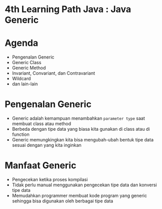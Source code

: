 # 4th Learning Path Java : Java Generic

# Agenda

- Pengenalan Generic
- Generic Class
- Generic Method
- Invariant, Convariant, dan Contravariant
- Wildcard
- dan lain-lain

# Pengenalan Generic

- Generic adalah kemampuan menambahkan `parameter type` saat membuat class atau method
- Berbeda dengan tipe data yang biasa kita gunakan di class atau di function
- Generic memungkingkan kita bisa mengubah-ubah bentuk tipe data sesuai dengan yang kita inginkan

# Manfaat Generic

- Pengecekan ketika proses kompilasi
- Tidak perlu manual menggunakan pengecekan tipe data dan konversi tipe data
- Memudahkan programmer membuat kode program yang generic sehingga bisa digunakan oleh berbagai tipe data

